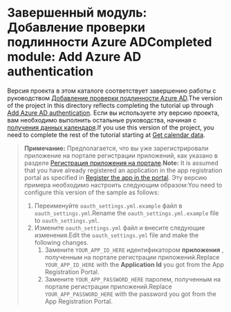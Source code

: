 # <a name="completed-module-add-azure-ad-authentication"></a><span data-ttu-id="864dc-101">Завершенный модуль: Добавление проверки подлинности Azure AD</span><span class="sxs-lookup"><span data-stu-id="864dc-101">Completed module: Add Azure AD authentication</span></span>

<span data-ttu-id="864dc-102">Версия проекта в этом каталоге соответствует завершению работы с руководством [Добавление проверки подлинности Azure AD](https://docs.microsoft.com/graph/training/python-tutorial?tutorial-step=3).</span><span class="sxs-lookup"><span data-stu-id="864dc-102">The version of the project in this directory reflects completing the tutorial up through [Add Azure AD authentication](https://docs.microsoft.com/graph/training/python-tutorial?tutorial-step=3).</span></span> <span data-ttu-id="864dc-103">Если вы используете эту версию проекта, вам необходимо выполнить остальные руководства, начиная с [получения данных календаря](https://docs.microsoft.com/graph/training/python-tutorial?tutorial-step=4).</span><span class="sxs-lookup"><span data-stu-id="864dc-103">If you use this version of the project, you need to complete the rest of the tutorial starting at [Get calendar data](https://docs.microsoft.com/graph/training/python-tutorial?tutorial-step=4).</span></span>

> <span data-ttu-id="864dc-104">**Примечание:** Предполагается, что вы уже зарегистрировали приложение на портале регистрации приложений, как указано в разделе [Регистрация приложения на портале](https://docs.microsoft.com/graph/training/python-tutorial?tutorial-step=2).</span><span class="sxs-lookup"><span data-stu-id="864dc-104">**Note:** It is assumed that you have already registered an application in the app registration portal as specified in [Register the app in the portal](https://docs.microsoft.com/graph/training/python-tutorial?tutorial-step=2).</span></span> <span data-ttu-id="864dc-105">Эту версию примера необходимо настроить следующим образом:</span><span class="sxs-lookup"><span data-stu-id="864dc-105">You need to configure this version of the sample as follows:</span></span>
>
> 1. <span data-ttu-id="864dc-106">Переименуйте `oauth_settings.yml.example` файл в `oauth_settings.yml`.</span><span class="sxs-lookup"><span data-stu-id="864dc-106">Rename the `oauth_settings.yml.example` file to `oauth_settings.yml`.</span></span>
> 1. <span data-ttu-id="864dc-107">Измените `oauth_settings.yml` файл и внесите следующие изменения.</span><span class="sxs-lookup"><span data-stu-id="864dc-107">Edit the `oauth_settings.yml` file and make the following changes.</span></span>
>     1. <span data-ttu-id="864dc-108">Замените `YOUR_APP_ID_HERE` идентификатором **приложения** , полученным на портале регистрации приложений.</span><span class="sxs-lookup"><span data-stu-id="864dc-108">Replace `YOUR_APP_ID_HERE` with the **Application Id** you got from the App Registration Portal.</span></span>
>     1. <span data-ttu-id="864dc-109">Замените `YOUR_APP_PASSWORD_HERE` паролем, полученным на портале регистрации приложений.</span><span class="sxs-lookup"><span data-stu-id="864dc-109">Replace `YOUR_APP_PASSWORD_HERE` with the password you got from the App Registration Portal.</span></span>
